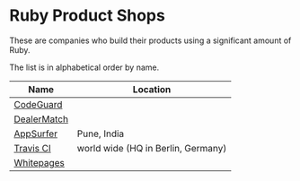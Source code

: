 # Ruby Product Shops

These are companies who build their products using a significant amount of Ruby.

The list is in alphabetical order by name.

Name                                        | Location
--------------------------------------------|---------
[CodeGuard](https://codeguard.com/)         |
[DealerMatch](http://www3.dealermatch.com/) |
[AppSurfer](http://www.appsurfer.com/)      | Pune, India
[Travis CI](http://travis-ci.com)           | world wide (HQ in Berlin, Germany)
[Whitepages](http://whitepages.com)         |
